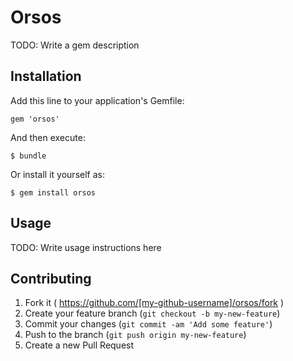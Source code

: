 # Orsos

TODO: Write a gem description

## Installation

Add this line to your application's Gemfile:

    gem 'orsos'

And then execute:

    $ bundle

Or install it yourself as:

    $ gem install orsos

## Usage

TODO: Write usage instructions here

## Contributing

1. Fork it ( https://github.com/[my-github-username]/orsos/fork )
2. Create your feature branch (`git checkout -b my-new-feature`)
3. Commit your changes (`git commit -am 'Add some feature'`)
4. Push to the branch (`git push origin my-new-feature`)
5. Create a new Pull Request

